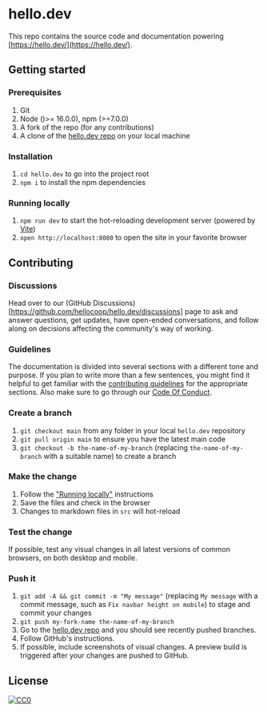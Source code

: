 # hello.dev

This repo contains the source code and documentation powering [https://hello.dev/](https://hello.dev/).

## Getting started

### Prerequisites

1. Git
1. Node ()>= 16.0.0), npm (>=7.0.0)
1. A fork of the repo (for any contributions)
1. A clone of the [hello.dev repo](https://github.com/hellocoop/hello.dev) on your local machine

### Installation

1. `cd hello.dev` to go into the project root
1. `npm i` to install the npm dependencies

### Running locally

1. `npm run dev` to start the hot-reloading development server (powered by [Vite](https://vitejs.dev/))
1. `open http://localhost:8080` to open the site in your favorite browser

## Contributing

### Discussions

Head over to our (GitHub Discussions)[https://github.com/hellocoop/hello.dev/discussions] page to ask and answer questions, get updates, have open-ended conversations, and follow along on decisions affecting the community's way of working.

### Guidelines

The documentation is divided into several sections with a different tone and purpose. If you plan to write more than a few sentences, you might find it helpful to get familiar with the [contributing guidelines]() for the appropriate sections. Also make sure to go through our [Code Of Conduct](https://github.com/hellocoop/hello.dev/blob/main/CODE_OF_CONDUCT.md).

### Create a branch

1. `git checkout main` from any folder in your local `hello.dev` repository
1. `git pull origin main` to ensure you have the latest main code
1. `git checkout -b the-name-of-my-branch` (replacing `the-name-of-my-branch` with a suitable name) to create a branch

### Make the change

1. Follow the ["Running locally"](#running-locally) instructions
1. Save the files and check in the browser
  1. Changes to markdown files in `src` will hot-reload

### Test the change

If possible, test any visual changes in all latest versions of common browsers, on both desktop and mobile.

### Push it

1. `git add -A && git commit -m "My message"` (replacing `My message` with a commit message, such as `Fix navbar height on mobile`) to stage and commit your changes
1. `git push my-fork-name the-name-of-my-branch`
1. Go to the [hello.dev repo](https://github.com/hellocoop/hello.dev) and you should see recently pushed branches.
1. Follow GitHub's instructions.
1. If possible, include screenshots of visual changes. A preview build is triggered after your changes are pushed to GitHub.


## License

<a href="LICENSE">![CC0](https://cdn.hello.coop/images/cc-zero.svg)</a>
